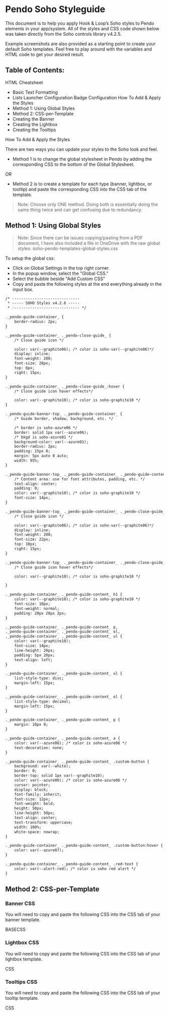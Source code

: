 # Pendo Soho Styleguide

This document is to help you apply Hook & Loop’s Soho styles to Pendo elements in your app/system. All of the styles and CSS code shown below was taken directly from the Soho controls library v4.2.5.

Example screenshots are also provided as a starting point to create your default Soho templates. Feel free to play around with the variables and HTML code to get your desired result.


## Table of Contents:
HTML Cheatsheet
- Basic Text Formatting
- Lists
Launcher Configuration
Badge Configuration
How To Add & Apply the Styles
- Method 1: Using Global Styles
- Method 2: CSS-per-Template
- Creating the Banner
- Creating the Lightbox
- Creating the Tooltips


How To Add & Apply the Styles

There are two ways you can update your styles to the Soho look and feel.

- Method 1 is to change the global stylesheet in Pendo by adding the corresponding CSS to the bottom of the Global Stylesheet.

*OR*

- Method 2 is to create a template for each type (banner, lightbox, or tooltip) and paste the corresponding CSS into the CSS tab of the template.


> Note: Choose only ONE method. Doing both is essentially doing the same thing twice and can get confusing due to redundancy.



## Method 1: Using Global Styles

> Note: Since there can be issues copying/pasting from a PDF document, I have also included a file in OneDrive with the raw global styles:  soho-pendo-templates-global-styles.css


To setup the global css:
- Click on Global Settings in the top right corner.
- In the popup window, select the "Global CSS."
- Select the bubble beside "Add Custom CSS"
- Copy and paste the following styles at the end everything already in the input box.

```html
/* ------------------------------
 * ----- SOHO Styles v4.2.6 -----
 * ------------------------------ */

._pendo-guide-container_ {
    border-radius: 2px;
}

._pendo-guide-container_ ._pendo-close-guide_ {
    /* Close guide icon */

    color: var(--graphite06); /* color is soho-var(--graphite06)*/
    display: inline;
    font-weight: 200;
    font-size: 28px;
    top: 6px;
    right: 15px;
}

._pendo-guide-container_ ._pendo-close-guide_:hover {
    /* Close guide icon hover effects*/

    color: var(--graphite10); /* color is soho-graphite10 */
}

._pendo-guide-banner-top_ ._pendo-guide-container_ {
    /* Guide border, shadow, background, etc. */

    /* border is soho-azure06 */
    border: solid 1px var(--azure06);
    /* bkgd is soho-azure01 */
    background-color: var(--azure01);
    border-radius: 2px;
    padding: 15px 0;
    margin: 5px auto 0 auto;
    width: 95%;
}

._pendo-guide-banner-top_ ._pendo-guide-container_ ._pendo-guide-content_ {
    /* Content area: use for font attributes, padding, etc. */
    text-align: center;
    padding: 0;
    color: var(--graphite10); /* color is soho-graphite10 */
    font-size: 14px;
}

._pendo-guide-banner-top_ ._pendo-guide-container_ ._pendo-close-guide_ {
    /* Close guide icon */

    color: var(--graphite06); /* color is soho-var(--graphite06)*/
    display: inline;
    font-weight: 200;
    font-size: 22px;
    top: 10px;
    right: 15px;
}

._pendo-guide-banner-top_ ._pendo-guide-container_ ._pendo-close-guide_:hover {
    /* Close guide icon hover effects*/

    color: var(--graphite10); /* color is soho-graphite10 */

}

._pendo-guide-container_ ._pendo-guide-content_ h1 {
    color: var(--graphite10); /* color is soho-graphite10 */
    font-size: 18px;
    font-weight: normal;
    padding: 20px 20px 2px;
}

._pendo-guide-container_ ._pendo-guide-content_ p,
._pendo-guide-container_ ._pendo-guide-content_ ol,
._pendo-guide-container_ ._pendo-guide-content_ ul {
    color: var(--graphite10);
    font-size: 14px;
    line-height: 20px;
    padding: 5px 20px;
    text-align: left;
}

._pendo-guide-container_ ._pendo-guide-content_ ul {
    list-style-type: disc;
    margin-left: 15px;
}

._pendo-guide-container_ ._pendo-guide-content_ ol {
    list-style-type: decimal;
    margin-left: 15px;
}

._pendo-guide-container_ ._pendo-guide-content_ p {
    margin: 10px 0;
}

._pendo-guide-container_ ._pendo-guide-content_ a {
    color: var(--azure06); /* color is soho-azure06 */
    text-decoration: none;
}

._pendo-guide-container_ ._pendo-guide-content_ .custom-button {
    background: var(--white);
    border: 0;
    border-top: solid 1px var(--graphite10);
    color: var(--azure06); /* color is soho-azure06 */
    cursor: pointer;
    display: block;
    font-family: inherit;
    font-size: 12px;
    font-weight: bold;
    height: 50px;
    line-height: 50px;
    text-align: center;
    text-transform: uppercase;
    width: 100%;
    white-space: nowrap;
}

._pendo-guide-container_ ._pendo-guide-content_ .custom-button:hover {
    color: var(--azure07);
}

._pendo-guide-container_ ._pendo-guide-content_ .red-text {
    color: var(--alert-red); /* color is soho red alert */
}
```

## Method 2: CSS-per-Template

### Banner CSS

You will need to copy and paste the following CSS into the CSS tab of your banner template.

BASECSS

### Lightbox CSS

You will need to copy and paste the following CSS into the CSS tab of your lightbox template.

CSS


### Tooltips CSS

You will need to copy and paste the following CSS into the CSS tab of your tooltip template.

CSS
